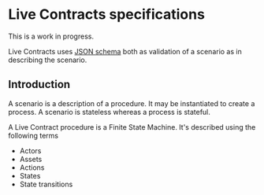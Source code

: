 # Live Contracts specifications

This is a work in progress.

Live Contracts uses [JSON schema](http://json-schema.org/) both as validation of a scenario as in describing the scenario.

## Introduction

A scenario is a description of a procedure. It may be instantiated to create a process. A scenario is stateless whereas a process is stateful.

A Live Contract procedure is a Finite State Machine. It's described using the following terms

* Actors
* Assets
* Actions
* States
* State transitions


